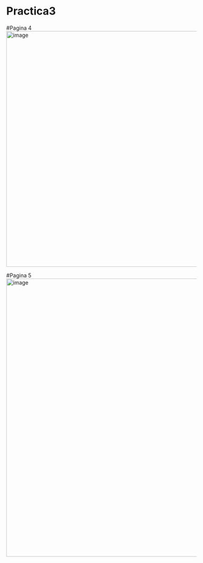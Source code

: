 # Practica3
#<ing>Pagina 4</ing>
<img width="1362" height="623" alt="image" src="https://github.com/user-attachments/assets/183cde24-5cd1-41ed-8953-a2d2047c8be9" />

#<ing>Pagina 5</ing>
<img width="1339" height="735" alt="image" src="https://github.com/user-attachments/assets/1a44fb58-7f2f-4e1f-8c99-96ac541aabb3" />


